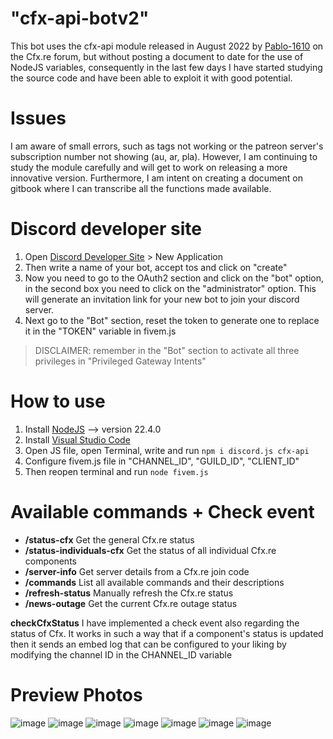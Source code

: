 # "cfx-api-botv2" 
This bot uses the cfx-api module released in August 2022 by [Pablo-1610]( https://forum.cfx.re/u/pablo-1610/) on the Cfx.re forum, but without posting a document to date for the use of NodeJS variables, consequently in the last few days I have started studying the source code and have been able to exploit it with good potential.

# Issues
I am aware of small errors, such as tags not working or the patreon server's subscription number not showing (au, ar, pla). However, I am continuing to study the module carefully and will get to work on releasing a more innovative version. Furthermore, I am intent on creating a document on gitbook where I can transcribe all the functions made available.

# Discord developer site
1. Open [Discord Developer Site](https://discord.com/developers/applications) > New Application
2. Then write a name of your bot, accept tos and click on "create"
3. Now you need to go to the OAuth2 section and click on the "bot" option, in the second box you need to click on the "administrator" option. This will generate an invitation link for your new bot to join your discord server.
4. Next go to the "Bot" section, reset the token to generate one to replace it in the "TOKEN" variable in fivem.js

> DISCLAIMER: remember in the "Bot" section to activate all three privileges in "Privileged Gateway Intents"

# How to use
1. Install [NodeJS](https://nodejs.org/en/download/package-manager) --> version 22.4.0
2. Install [Visual Studio Code]()
3. Open JS file, open Terminal, write and run `npm i discord.js cfx-api`
4. Configure fivem.js file in "CHANNEL_ID", "GUILD_ID", "CLIENT_ID"
5. Then reopen terminal and run `node fivem.js`


# Available commands + Check event
- **/status-cfx**
Get the general Cfx.re status
- **/status-individuals-cfx**
Get the status of all individual Cfx.re components
- **/server-info**
Get server details from a Cfx.re join code
- **/commands**
List all available commands and their descriptions
- **/refresh-status**
Manually refresh the Cfx.re status
- **/news-outage**
Get the current Cfx.re outage status

**checkCfxStatus**
I have implemented a check event also regarding the status of Cfx. It works in such a way that if a component's status is updated then it sends an embed log that can be configured to your liking by modifying the channel ID in the CHANNEL_ID variable


# Preview Photos
![image](https://github.com/user-attachments/assets/3cdb555e-e141-4cf4-9471-0f44abd7c81e)
![image](https://github.com/user-attachments/assets/3c94a912-8c44-4ce9-84f1-f21b69acff69)
![image](https://github.com/user-attachments/assets/a1594966-f96f-4771-8909-d07e5ba9a282)
![image](https://github.com/user-attachments/assets/d09bc201-b462-4d85-a4c7-e02597644921)
![image](https://github.com/user-attachments/assets/139534c4-7fb7-49fb-b61a-cfaadf83f4e4)
![image](https://github.com/user-attachments/assets/21e8b3f0-cc30-4e14-9362-2a1e931a58a3)
![image](https://github.com/user-attachments/assets/1de38466-4494-4e27-9406-83fae2ddad07)





